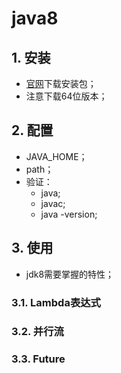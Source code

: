 # java8

## 1. 安装

- [官网](https://www.oracle.com/java/technologies/downloads/#java8-windows)下载安装包；
- 注意下载64位版本；

## 2. 配置

- JAVA_HOME；
- path；
- 验证：
  - java;
  - javac;
  - java -version;

## 3. 使用

- jdk8需要掌握的特性；

### 3.1. Lambda表达式

### 3.2. 并行流

### 3.3. Future
